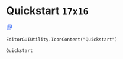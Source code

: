 # Quickstart `17x16`
<img src="/img/Quickstart.png" width=17 height=16>

``` CSharp
EditorGUIUtility.IconContent("Quickstart")
```
```
Quickstart
```
